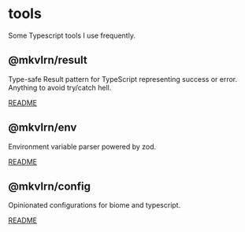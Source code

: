 # tools

Some Typescript tools I use frequently.

## @mkvlrn/result

Type-safe Result pattern for TypeScript representing success or error. Anything to avoid try/catch hell.

[README](./packages/result/README.md)

## @mkvlrn/env

Environment variable parser powered by zod.

[README](./packages/env/README.md)

## @mkvlrn/config

Opinionated configurations for biome and typescript.

[README](./packages/config/README.md)
